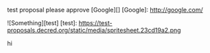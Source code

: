 test proposal please approve
[Google][]
[Google]: http://google.com/

![Something][test]
[test]: https://test-proposals.decred.org/static/media/spritesheet.23cd19a2.png

hi